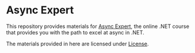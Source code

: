 # Async Expert

This repository provides materials for [Async Expert](https://asyncexpert.com), the online .NET course that provides you with the path to excel at async in .NET.

The materials provided in here are licensed under [License](/LICENSE.md).